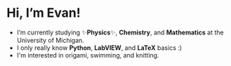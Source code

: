 # Hi, I’m Evan!
- I’m currently studying ✨**Physics**✨, **Chemistry**, and **Mathematics** at the University of Michigan. 
- I only really know **Python**, **LabVIEW**, and **LaTeX** basics :)
- I'm interested in origami, swimming, and knitting.


<!---
CarpenterEvan/CarpenterEvan is a ✨ special ✨ repository because its `README.md` (this file) appears on your GitHub profile.
You can click the Preview link to take a look at your changes.
--->
